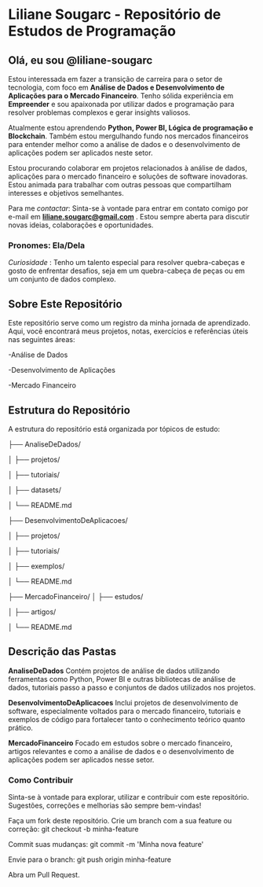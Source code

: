 # Liliane Sougarc - Repositório de Estudos de Programação

## Olá, eu sou @liliane-sougarc

Estou interessada em fazer a transição de carreira para o setor de tecnologia, com foco em **Análise de Dados e Desenvolvimento de Aplicações para o Mercado Financeiro**. Tenho sólida experiência em **Empreender** e sou apaixonada por utilizar dados e programação para resolver problemas complexos e gerar insights valiosos.

Atualmente estou aprendendo **Python, Power BI, Lógica de programação e Blockchain**. Também estou mergulhando fundo nos mercados financeiros para entender melhor como a análise de dados e o desenvolvimento de aplicações podem ser aplicados neste setor.

Estou procurando colaborar em projetos relacionados à análise de dados, aplicações para o mercado financeiro e soluções de software inovadoras. Estou animada para trabalhar com outras pessoas que compartilham interesses e objetivos semelhantes.

Para me *contactar*: Sinta-se à vontade para entrar em contato comigo por e-mail em **liliane.sougarc@gmail.com** . Estou sempre aberta para discutir novas ideias, colaborações e oportunidades.

### Pronomes: Ela/Dela 

*Curiosidade* : Tenho um talento especial para resolver quebra-cabeças e gosto de enfrentar desafios, seja em um quebra-cabeça de peças ou em um conjunto de dados complexo.

## Sobre Este Repositório 

Este repositório serve como um registro da minha jornada de aprendizado. Aqui, você encontrará meus projetos, notas, exercícios e referências úteis nas seguintes áreas:

-Análise de Dados

-Desenvolvimento de Aplicações

-Mercado Financeiro

## Estrutura do Repositório

A estrutura do repositório está organizada por tópicos de estudo:

├── AnaliseDeDados/

│   ├── projetos/

│   ├── tutoriais/

│   ├── datasets/

│   └── README.md


├── DesenvolvimentoDeAplicacoes/

│   ├── projetos/

│   ├── tutoriais/

│   ├── exemplos/

│   └── README.md


├── MercadoFinanceiro/
│   ├── estudos/

│   ├── artigos/

│   └── README.md


## Descrição das Pastas

**AnaliseDeDados**
Contém projetos de análise de dados utilizando ferramentas como Python, Power BI e outras bibliotecas de análise de dados, tutoriais passo a passo e conjuntos de dados utilizados nos projetos.

**DesenvolvimentoDeAplicacoes**
Inclui projetos de desenvolvimento de software, especialmente voltados para o mercado financeiro, tutoriais e exemplos de código para fortalecer tanto o conhecimento teórico quanto prático.

**MercadoFinanceiro**
Focado em estudos sobre o mercado financeiro, artigos relevantes e como a análise de dados e o desenvolvimento de aplicações podem ser aplicados nesse setor.

### Como Contribuir

Sinta-se à vontade para explorar, utilizar e contribuir com este repositório. Sugestões, correções e melhorias são sempre bem-vindas!

Faça um fork deste repositório.
Crie um branch com a sua feature ou correção: git checkout -b minha-feature

Commit suas mudanças: git commit -m 'Minha nova feature'

Envie para o branch: git push origin minha-feature

Abra um Pull Request.


